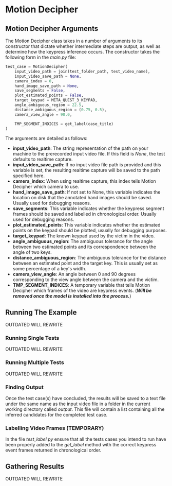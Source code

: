 # Motion Decipher

## Motion Decipher Arguments

The Motion Decipher class takes in a number of arguments to its constructor that dictate whether intermediate steps are output, as well as determine how the keypress inference occurs. The constructor takes the following form in the *main.py* file:

```python
test_case = MotionDecipher(
    input_video_path = join(test_folder_path, test_video_name),
    input_video_save_path = None,
    camera_index = 0,
    hand_image_save_path = None,
    save_segments = False,
    plot_estimated_points = False,
    target_keypad = META_QUEST_3_KEYPAD,
    angle_ambiguous_region = 22.5,
    distance_ambiguous_region = (0.75, 0.5),
    camera_view_angle = 90.0,

    TMP_SEGMENT_INDICES = get_label(case_title)
)
```

The arguments are detailed as follows:

- **input_video_path**: The string representation of the path on your machine to the prerecorded input video file. If this field is *None*, the test defaults to realtime capture.
- **input_video_save_path**: If no input video file path is provided and this variable is set, the resulting realtime capture will be saved to the path specified here.
- **camera_index**: When using realtime capture, this index tells Motion Decipher which camera to use.
- **hand_image_save_path**: If not set to None, this variable indicates the location on disk that the annotated hand images should be saved. Usually used for debugging reasons.
- **save_segments**: This variable indicates whether the keypress segment frames should be saved and labelled in chronological order. Usually used for debugging reasons.
- **plot_estimated_points**: This variable indicates whether the estimated points on the keypad should be plotted, usually for debugging purposes.
- **target_keypad**: The known keypad used by the victim in the video.
- **angle_ambiguous_region**: The ambiguous tolerance for the angle between two estimated points and its correspondence between the angle of two keys.
- **distance_ambiguous_region**: The ambiguous tolerance for the distance between an estimated point and the target key. This is usually set as some percentage of a key's width.
- **camera_view_angle**: An angle between 0 and 90 degrees corresponding to the view angle between the camera and the victim.
- **TMP_SEGMENT_INDICES**: A temporary variable that tells Motion Decipher which frames of the video are keypress events. (***Will be removed once the model is installed into the process.***)

## Running The Example

OUTDATED WILL REWRITE

### Running Single Tests

OUTDATED WILL REWRITE

### Running Multiple Tests

OUTDATED WILL REWRITE

### Finding Output

Once the test case(s) have concluded, the results will be saved to a text file under the same name as the input video file in a folder in the current working directory called *output*. This file will contain a list containing all the inferred candidates for the completed test case.

### Labelling Video Frames (TEMPORARY)

In the file *test_label.py* ensure that all the tests cases you intend to run have been properly added to the *get_label* method with the correct keypress event frames returned in chronological order.

## Gathering Results

OUTDATED WILL REWRITE